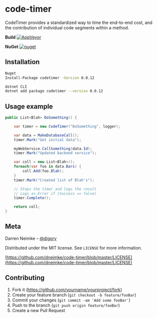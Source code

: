 # code-timer
CodeTimer provides a standardized way to time the end-to-end cost, and the contribution of individual code segments within a method.

**Build** [![AppVeyor](https://img.shields.io/appveyor/ci/dneimke/code-timer.svg)](https://ci.appveyor.com/project/dneimke/code-timer)

**NuGet** [![nuget](https://img.shields.io/nuget/v/codetimer.svg)](https://www.nuget.org/packages/codetimer/)

## Installation

```sh
Nuget
Install-Package codetimer -Version 0.0.12

dotnet CLI
dotnet add package codetimer --version 0.0.12
```

## Usage example

```csharp
public List<Blah> DoSomething() {

    var timer = new CodeTimer("DoSomething", logger);

    var data = MakeDatabaseCall();
    timer.Mark("Get initial data");

    myWebService.CallSomething(data.Id);
    timer.Mark("Updated backend service");

    var coll = new List<Blah>();
    foreach(var foo in data.Bars) {
        coll.Add(foo.Blah);
    }
    timer.Mark("Created list of Blah's");

    // Stops the timer and logs the result 
    // Logs as Error if (Success == false)
    timer.Complete(); 

    return coll;
}
```

## Meta

Darren Neimke – [@digory](https://twitter.com/digory)

Distributed under the MIT license. See ``LICENSE`` for more information.

[https://github.com/dneimke/code-timer/blob/master/LICENSE](https://github.com/dneimke/code-timer/blob/master/LICENSE)

## Contributing

1. Fork it (<https://github.com/yourname/yourproject/fork>)
2. Create your feature branch (`git checkout -b feature/fooBar`)
3. Commit your changes (`git commit -am 'Add some fooBar'`)
4. Push to the branch (`git push origin feature/fooBar`)
5. Create a new Pull Request